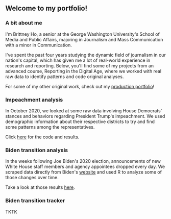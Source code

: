 ## Welcome to my portfolio!

### A bit about me

I'm Brittney Ho, a senior at the George Washington University's School of Media and Public Affairs, majoring in Journalism and Mass Communication with a minor in Communication.

I've spent the past four years studying the dynamic field of journalism in our nation's capital, which has given me a lot of real-world experience in research and reporting. Below, you'll find some of my projects from an advanced course, Reporting in the Digital Age, where we worked with real raw data to identify patterns and code original analyses. 

For some of my other original work, check out my [production portfolio](https://brittneyho.wixsite.com/portfolio)!


### Impeachment analysis

In October 2020, we looked at some raw data involving House Democrats' stances and behaviors regarding President Trump's impeachment. We used demographic information about their respective districts to try and find some patterns among the representatives. 

Click [here](https://brittneyho.github.io/Impeachment%20Analysis/) for the code and results.

### Biden transition analysis 

In the weeks following Joe Biden's 2020 election, announcements of new White House staff members and agency appointees dropped every day. We scraped data directly from Biden's [website](https://buildbackbetter.gov/nominees-and-appointees/) and used R to analyze some of those changes over time.

Take a look at those results [here](https://brittneyho.github.io/Biden%20Transition/).

### Biden transition tracker

TKTK
